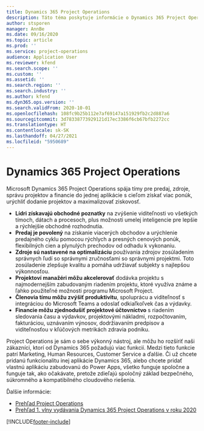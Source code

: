```yaml
---
title: Dynamics 365 Project Operations
description: Táto téma poskytuje informácie o Dynamics 365 Project Operations.
author: stsporen
manager: AnnBe
ms.date: 09/16/2020
ms.topic: article
ms.prod: ''
ms.service: project-operations
audience: Application User
ms.reviewer: kfend
ms.search.scope: ''
ms.custom: ''
ms.assetid: ''
ms.search.region: ''
ms.search.industry: ''
ms.author: kfend
ms.dyn365.ops.version: ''
ms.search.validFrom: 2020-10-01
ms.openlocfilehash: 108fc9b25b112e7af69147a151929fb2c2d887a6
ms.sourcegitcommit: 3d78338773929121d17ec3386f6cb67bfb2272cc
ms.translationtype: HT
ms.contentlocale: sk-SK
ms.lasthandoff: 04/27/2021
ms.locfileid: "5950689"
---
```

# <a name="dynamics-365-project-operations"></a>Dynamics 365 Project Operations

Microsoft Dynamics 365 Project Operations spája tímy pre predaj, zdroje, správu projektov a financie do jednej aplikácie s cieľom získať viac ponúk, urýchliť dodanie projektov a maximalizovať ziskovosť.

-   **Lídri získavajú obchodné poznatky** na zvýšenie viditeľnosti vo všetkých tímoch, dátach a procesoch, plus možnosti umelej inteligencie pre lepšie a rýchlejšie obchodné rozhodnutia.
-   **Predaj je povolený** na získanie viacerých obchodov a urýchlenie predajného cyklu pomocou rýchlych a presných cenových ponúk, flexibilných cien a plynulých prechodov od odhadu k vykonaniu.
-   **Zdroje sú nastavené na optimalizáciu** používania zdrojov zosúladením správnych ľudí so správnymi zručnosťami so správnymi projektmi. Toto zosúladenie zlepšuje kvalitu a pomáha udržiavať subjekty s najlepšou výkonnosťou.
-   **Projektoví manažéri môžu akcelerovať** dodávka projektu s najmodernejším zabudovaným riadením projektu, ktoré využíva známe a ľahko použiteľné možnosti programu Microsoft Project.
-   **Členovia tímu môžu zvýšiť produktivitu**, spoluprácu a viditeľnosť s integráciou do Microsoft Teams a odoslať odkiaľkoľvek čas a výdavky.
-   **Financie môžu zjednodušiť projektové účtovníctvo** s riadením sledovania času a výdavkov, projektovými nákladmi, rozpočtovaním, fakturáciou, uznávaním výnosov, dodržiavaním predpisov a viditeľnosťou v kľúčových metrikách zdravia podniku.

Project Operations je sám o sebe výkonný nástroj, ale môžu ho rozšíriť naši zákazníci, ktorí od Dynamics 365 požadujú viac funkcií. Medzi tieto funkcie patrí Marketing, Human Resources, Customer Service a ďalšie. Či už chcete pridanú funkcionalitu inej aplikácie Dynamics 365, alebo chcete pridať vlastnú aplikáciu zabudovanú do Power Apps, všetko funguje spoločne a funguje tak, ako očakávate, pretože zdieľajú spoločný základ bezpečného, súkromného a kompatibilného cloudového riešenia.

Ďalšie informácie:

- [Prehľad Project Operations](https://dynamics.microsoft.com/en-us/project-operations/overview/)
- [Prehľad 1. vlny vydávania Dynamics 365 Project Operations v roku 2020](/dynamics365-release-plan/2020wave1/dynamics365-project-operations/)



[!INCLUDE[footer-include](includes/footer-banner.md)]

